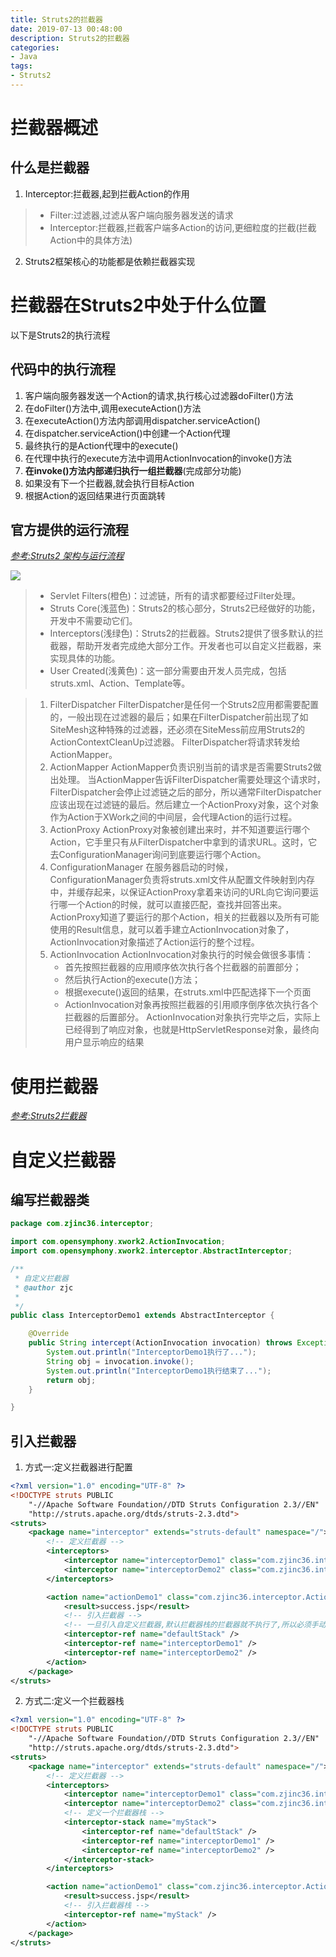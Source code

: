 ```yaml
---
title: Struts2的拦截器
date: 2019-07-13 00:48:00
description: Struts2的拦截器
categories:
- Java
tags:
- Struts2
---
```

#   拦截器概述
##  什么是拦截器
1.  Interceptor:拦截器,起到拦截Action的作用
>   +   Filter:过滤器,过滤从客户端向服务器发送的请求
>   +   Interceptor:拦截器,拦截客户端多Action的访问,更细粒度的拦截(拦截Action中的具体方法)
2.  Struts2框架核心的功能都是依赖拦截器实现

#   拦截器在Struts2中处于什么位置
以下是Struts2的执行流程
##  代码中的执行流程
1.  客户端向服务器发送一个Action的请求,执行核心过滤器doFilter()方法
2.  在doFilter()方法中,调用executeAction()方法
3.  在executeAction()方法内部调用dispatcher.serviceAction()
4.  在dispatcher.serviceAction()中创建一个Action代理
5.  最终执行的是Action代理中的execute()
6.  在代理中执行的execute方法中调用ActionInvocation的invoke()方法
7.  **在invoke()方法内部递归执行一组拦截器**(完成部分功能)
8.  如果没有下一个拦截器,就会执行目标Action
9.  根据Action的返回结果进行页面跳转

##  官方提供的运行流程
[_参考:Struts2 架构与运行流程_](https://segmentfault.com/a/1190000012880242)

![](../images/20190713001.jpeg)
>	+   Servlet Filters(橙色)：过滤链，所有的请求都要经过Filter处理。
>	+   Struts Core(浅蓝色)：Struts2的核心部分，Struts2已经做好的功能，开发中不需要动它们。
>	+   Interceptors(浅绿色)：Struts2的拦截器。Struts2提供了很多默认的拦截器，帮助开发者完成绝大部分工作。开发者也可以自定义拦截器，来实现具体的功能。
>	+   User Created(浅黄色)：这一部分需要由开发人员完成，包括struts.xml、Action、Template等。

>	1. FilterDispatcher
>	FilterDispatcher是任何一个Struts2应用都需要配置的，一般出现在过滤器的最后；如果在FilterDispatcher前出现了如SiteMesh这种特殊的过滤器，还必须在SiteMess前应用Struts2的ActionContextCleanUp过滤器。
>	FilterDispatcher将请求转发给ActionMapper。
>	2. ActionMapper
>	ActionMapper负责识别当前的请求是否需要Struts2做出处理。
>	当ActionMapper告诉FilterDispatcher需要处理这个请求时，FilterDispatcher会停止过滤链之后的部分，所以通常FilterDispatcher应该出现在过滤链的最后。然后建立一个ActionProxy对象，这个对象作为Action于XWork之间的中间层，会代理Action的运行过程。
>	3. ActionProxy
>	ActionProxy对象被创建出来时，并不知道要运行哪个Action，它手里只有从FilterDispatcher中拿到的请求URL。这时，它去ConfigurationManager询问到底要运行哪个Action。
>	4. ConfigurationManager
>	在服务器启动的时候，ConfigurationManager负责将struts.xml文件从配置文件映射到内存中，并缓存起来，以保证ActionProxy拿着来访问的URL向它询问要运行哪一个Action的时候，就可以直接匹配，查找并回答出来。
>	ActionProxy知道了要运行的那个Action，相关的拦截器以及所有可能使用的Result信息，就可以着手建立ActionInvocation对象了，ActionInvocation对象描述了Action运行的整个过程。
>	5. ActionInvocation
>	ActionInvocation对象执行的时候会做很多事情：
>	    +   首先按照拦截器的应用顺序依次执行各个拦截器的前置部分；
>	    +   然后执行Action的execute()方法；
>	    +   根据execute()返回的结果，在struts.xml中匹配选择下一个页面
>	    +   ActionInvocation对象再按照拦截器的引用顺序倒序依次执行各个拦截器的后置部分。
>	ActionInvocation对象执行完毕之后，实际上已经得到了响应对象，也就是HttpServletResponse对象，最终向用户显示响应的结果

#   使用拦截器
[_参考:Struts2拦截器_](https://blog.csdn.net/qjyong/article/details/1824607)

#   自定义拦截器
##  编写拦截器类
```java
package com.zjinc36.interceptor;

import com.opensymphony.xwork2.ActionInvocation;
import com.opensymphony.xwork2.interceptor.AbstractInterceptor;

/**
 * 自定义拦截器
 * @author zjc
 *
 */
public class InterceptorDemo1 extends AbstractInterceptor {

	@Override
	public String intercept(ActionInvocation invocation) throws Exception {
		System.out.println("InterceptorDemo1执行了...");
		String obj = invocation.invoke();
		System.out.println("InterceptorDemo1执行结束了...");
		return obj;
	}

}

```

##	引入拦截器
1.	方式一:定义拦截器进行配置
```xml
<?xml version="1.0" encoding="UTF-8" ?>
<!DOCTYPE struts PUBLIC
	"-//Apache Software Foundation//DTD Struts Configuration 2.3//EN"
	"http://struts.apache.org/dtds/struts-2.3.dtd">
<struts>
	<package name="interceptor" extends="struts-default" namespace="/">
		<!-- 定义拦截器 -->
		<interceptors>
			<interceptor name="interceptorDemo1" class="com.zjinc36.interceptor.InterceptorDemo1" />
			<interceptor name="interceptorDemo2" class="com.zjinc36.interceptor.InterceptorDemo2" />
		</interceptors>

		<action name="actionDemo1" class="com.zjinc36.interceptor.ActionDemo">
			<result>success.jsp</result>
			<!-- 引入拦截器 -->
			<!-- 一旦引入自定义拦截器,默认拦截器栈的拦截器就不执行了,所以必须手动引入默认栈拦截器 -->
			<interceptor-ref name="defaultStack" />
			<interceptor-ref name="interceptorDemo1" />
			<interceptor-ref name="interceptorDemo2" />
		</action>
	</package>
</struts>

```

2.	方式二:定义一个拦截器栈
```xml
<?xml version="1.0" encoding="UTF-8" ?>
<!DOCTYPE struts PUBLIC
	"-//Apache Software Foundation//DTD Struts Configuration 2.3//EN"
	"http://struts.apache.org/dtds/struts-2.3.dtd">
<struts>
	<package name="interceptor" extends="struts-default" namespace="/">
		<!-- 定义拦截器 -->
		<interceptors>
			<interceptor name="interceptorDemo1" class="com.zjinc36.interceptor.InterceptorDemo1" />
			<interceptor name="interceptorDemo2" class="com.zjinc36.interceptor.InterceptorDemo2" />
			<!-- 定义一个拦截器栈 -->
			<interceptor-stack name="myStack">
				<interceptor-ref name="defaultStack" />
				<interceptor-ref name="interceptorDemo1" />
				<interceptor-ref name="interceptorDemo2" />
			</interceptor-stack>
		</interceptors>

		<action name="actionDemo1" class="com.zjinc36.interceptor.ActionDemo">
			<result>success.jsp</result>
			<!-- 引入拦截器栈 -->
			<interceptor-ref name="myStack" />
		</action>
	</package>
</struts>

```
